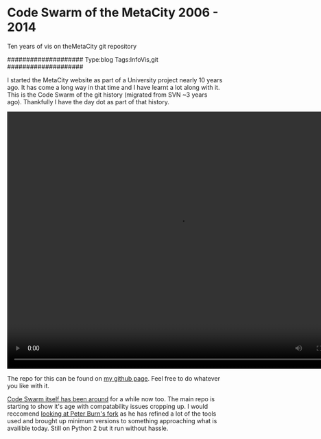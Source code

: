 # Code Swarm of the MetaCity 2006 - 2014

Ten years of vis on theMetaCity git repository

####################
Type:blog
Tags:InfoVis,git
####################

I started the MetaCity website as part of a University project nearly 10 years ago. It has come a long way in that time and I have learnt a lot along with it. This is the Code Swarm of the git history (migrated from SVN ~3 years ago). Thankfully I have the day dot as part of that history.

<video width="800" height="600" controls data-poster="https://assets.themetacity.com/video/codeswarm200114poster.svg">
    <source src="https://assets.themetacity.com/video/code_swarm200114.avi" type='video/avi;codec="FMP4"'>
    <source src="https://assets.themetacity.com/video/code_swarm200114.webm" type='video/webm;codecs="vp8, vorbis"'>
</video>

The repo for this can be found on [my github page][github]. Feel free to do whatever you like with it.

[Code Swarm itself has been around][codeswarm] for a while now too. The main repo is starting to show it's age with compatability issues cropping up. I would reccomend [looking at Peter Burn's fork][ricticswarm] as he has refined a lot of the tools used and brought up minimum versions to something approaching what is availible today. Still on Python 2 but it run without hassle.


[github]: /github "My GitHub page"
[codeswarm]: http://code.google.com/p/codeswarm/ "Original Code Swarm on Google Code"
[ricticswarm]: https://github.com/rictic/code_swarm "Rictic's fork of Code Swarm on GitHub"